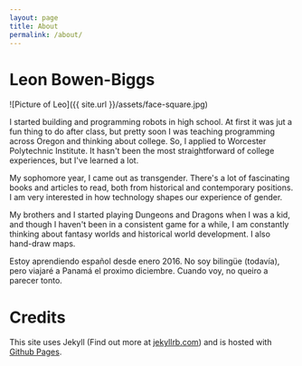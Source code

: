 ```yaml
---
layout: page
title: About
permalink: /about/
---
```


# Leon Bowen-Biggs
![Picture of Leo]({{ site.url }}/assets/face-square.jpg)

I started building and programming robots in high school.
At first it was jut a fun thing to do after class, but pretty soon I was teaching programming across Oregon and thinking about college.
So, I applied to Worcester Polytechnic Institute.
It hasn't been the most straightforward of college experiences, but I've learned a lot.

My sophomore year, I came out as transgender.
There's a lot of fascinating books and articles to read, both from historical and contemporary positions.
I am very interested in how technology shapes our experience of gender.

My brothers and I started playing Dungeons and Dragons when I was a kid, and though I haven't been in a consistent game for a while, I am constantly thinking about fantasy worlds and historical world development.
I also hand-draw maps.

Estoy aprendiendo español desde enero 2016.
No soy bilingüe (todavía), pero viajaré a Panamá el proximo diciembre.
Cuando voy, no queiro a parecer tonto.

# Credits
This site uses Jekyll (Find out more at [jekyllrb.com](http://jekyllrb.com/)) and is hosted with [Github Pages](https://pages.github.com/).
